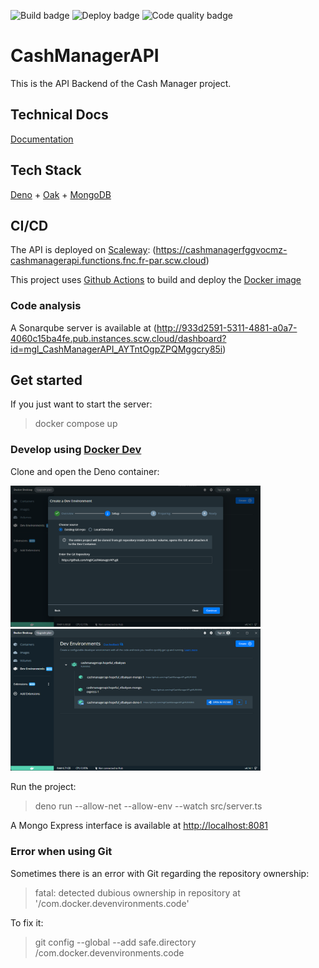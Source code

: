 ![Build badge](https://img.shields.io/github/actions/workflow/status/mgl/CashManagerAPI/deno.yml?branch=main)
![Deploy badge](https://img.shields.io/github/actions/workflow/status/mgl/CashManagerAPI/deploy.yml?label=deployment&branch=main)
![Code quality badge](https://img.shields.io/github/actions/workflow/status/mgl/CashManagerAPI/sonar.yml?label=Code%20analysis&branch=main)

# CashManagerAPI

This is the API Backend of the Cash Manager project.

## Technical Docs

[Documentation](/docs)

## Tech Stack

[Deno](https://deno.land) + [Oak](https://oakserver.github.io/oak) +
[MongoDB](https://www.mongodb.com)

## CI/CD

The API is deployed on [Scaleway](https://www.scaleway.com/en/):
(https://cashmanagerfggvocmz-cashmanagerapi.functions.fnc.fr-par.scw.cloud)

This project uses [Github Actions](.github/workflows) to build and deploy the
[Docker image](Dockerfile)

### Code analysis

A Sonarqube server is available at
(http://933d2591-5311-4881-a0a7-4060c15ba4fe.pub.instances.scw.cloud/dashboard?id=mgl_CashManagerAPI_AYTntOgpZPQMggcry85i)

## Get started

If you just want to start the server:

> docker compose up

### Develop using [Docker Dev](https://docs.docker.com/desktop/dev-environments)

Clone and open the Deno container:

<img src="docs/clone.png" alt="drawing" width="400"/>
<img src="docs/open.png" alt="drawing" width="400"/>

Run the project:

> deno run --allow-net --allow-env --watch src/server.ts

A Mongo Express interface is available at
[http://localhost:8081](http://localhost:8081/)

### Error when using Git

Sometimes there is an error with Git regarding the repository ownership:

> fatal: detected dubious ownership in repository at
> '/com.docker.devenvironments.code'

To fix it:

> git config --global --add safe.directory /com.docker.devenvironments.code
